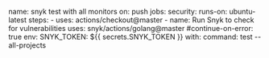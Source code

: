 name: snyk test with all monitors
on: push
jobs:
  security:
    runs-on: ubuntu-latest
    steps:
      - uses: actions/checkout@master
      - name: Run Snyk to check for vulnerabilities
        uses: snyk/actions/golang@master
        #continue-on-error: true
        env:
          SNYK_TOKEN: ${{ secrets.SNYK_TOKEN }}
        with:
          command: test --all-projects
